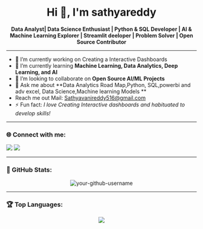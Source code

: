 <h1 align="center">Hi 👋, I'm sathyareddy</h1>

<p align="center">
  <b> Data Analyst| Data Science Enthusiast | Python & SQL Developer | AI & Machine Learning Explorer | Streamlit deeloper | Problem Solver | Open Source Contributor</b>
</p>

---

- 🔭 I’m currently working on  Creating a Interactive Dashboards
- 🌱 I’m currently learning **Machine Learning, Data Analytics, Deep Learning, and AI**
- 👯 I’m looking to collaborate on **Open Source AI/ML Projects**
- 💬 Ask me about **Data Analytics Road Map,Python, SQL,powerbi and adv excel, Data Science,Machine learning Models **
- Reach me out Mail: Sathyavanireddy516@gmail.com
- ⚡ Fun fact: *I love Creating Interactive dashboards and habituated to develop skills!*

---

### 🌐 Connect with me:
<p align="left">
<a href="https://linkedin.com/in/your-linkedin" target="_blank"><img src="https://img.shields.io/badge/-LinkedIn-%230077B5?style=for-the-badge&logo=linkedin&logoColor=white" /></a>
<a href="mailto:your.email@example.com"><img src="https://img.shields.io/badge/-Email-D14836?style=for-the-badge&logo=gmail&logoColor=white" /></a>
</p>

---

### 🧩 GitHub Stats:
<p align="center">
  <img src="https://github-readme-stats.vercel.app/api?username=your-github-username&show_icons=true&theme=radical" alt="your-github-username" />
</p>

---

### 🏆 Top Languages:
<p align="center">
  <img src="https://github-readme-stats.vercel.app/api/top-langs/?username=your-github-username&layout=compact&theme=radical" />
</p>

